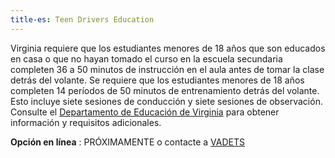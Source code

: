 ```yaml
---
title-es: Teen Drivers Education
---
```

 Virginia requiere que los estudiantes menores de 18 años que son educados en casa o que no hayan tomado el curso en la escuela secundaria completen 36 a 50 minutos de instrucción en el aula antes de tomar la clase detrás del volante. Se requiere que los estudiantes menores de 18 años completen 14 períodos de 50 minutos de entrenamiento detrás del volante. Esto incluye siete sesiones de conducción y siete sesiones de observación. Consulte el [Departamento de Educación de Virginia](http://www.doe.virginia.gov/instruction/driver_education/index.shtml) para obtener información y requisitos adicionales.

 **Opción en línea** : PRÓXIMAMENTE o contacte a [VADETS](https://vadriveredu.org/login/index.php)